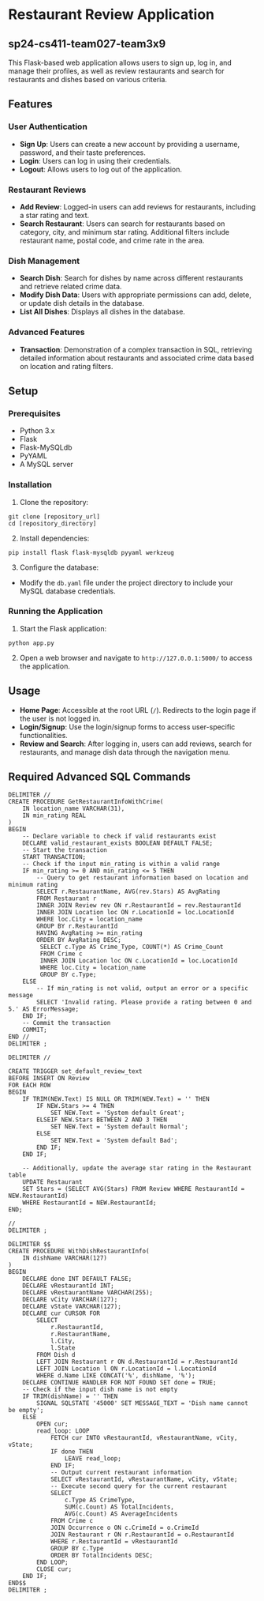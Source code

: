 # Restaurant Review Application

## sp24-cs411-team027-team3x9


This Flask-based web application allows users to sign up, log in, and manage their profiles, as well as review restaurants and search for restaurants and dishes based on various criteria.

## Features

### User Authentication
- **Sign Up**: Users can create a new account by providing a username, password, and their taste preferences.
- **Login**: Users can log in using their credentials.
- **Logout**: Allows users to log out of the application.

### Restaurant Reviews
- **Add Review**: Logged-in users can add reviews for restaurants, including a star rating and text.
- **Search Restaurant**: Users can search for restaurants based on category, city, and minimum star rating. Additional filters include restaurant name, postal code, and crime rate in the area.

### Dish Management
- **Search Dish**: Search for dishes by name across different restaurants and retrieve related crime data.
- **Modify Dish Data**: Users with appropriate permissions can add, delete, or update dish details in the database.
- **List All Dishes**: Displays all dishes in the database.

### Advanced Features
- **Transaction**: Demonstration of a complex transaction in SQL, retrieving detailed information about restaurants and associated crime data based on location and rating filters.

## Setup

### Prerequisites
- Python 3.x
- Flask
- Flask-MySQLdb
- PyYAML
- A MySQL server

### Installation
1. Clone the repository:
```
git clone [repository_url]
cd [repository_directory]
```
2. Install dependencies:
```
pip install flask flask-mysqldb pyyaml werkzeug
```
3. Configure the database:
- Modify the `db.yaml` file under the project directory to include your MySQL database credentials.

### Running the Application
1. Start the Flask application:
```
python app.py
```
2. Open a web browser and navigate to `http://127.0.0.1:5000/` to access the application.

## Usage
- **Home Page**: Accessible at the root URL (`/`). Redirects to the login page if the user is not logged in.
- **Login/Signup**: Use the login/signup forms to access user-specific functionalities.
- **Review and Search**: After logging in, users can add reviews, search for restaurants, and manage dish data through the navigation menu.

## Required Advanced SQL Commands


```
DELIMITER //
CREATE PROCEDURE GetRestaurantInfoWithCrime(
    IN location_name VARCHAR(31),
    IN min_rating REAL
)
BEGIN
    -- Declare variable to check if valid restaurants exist
    DECLARE valid_restaurant_exists BOOLEAN DEFAULT FALSE;
    -- Start the transaction
    START TRANSACTION;
    -- Check if the input min_rating is within a valid range
    IF min_rating >= 0 AND min_rating <= 5 THEN
        -- Query to get restaurant information based on location and minimum rating
        SELECT r.RestaurantName, AVG(rev.Stars) AS AvgRating
        FROM Restaurant r
        INNER JOIN Review rev ON r.RestaurantId = rev.RestaurantId
        INNER JOIN Location loc ON r.LocationId = loc.LocationId
        WHERE loc.City = location_name
        GROUP BY r.RestaurantId
        HAVING AvgRating >= min_rating
        ORDER BY AvgRating DESC;
         SELECT c.Type AS Crime_Type, COUNT(*) AS Crime_Count
         FROM Crime c
         INNER JOIN Location loc ON c.LocationId = loc.LocationId
         WHERE loc.City = location_name
         GROUP BY c.Type;
    ELSE
        -- If min_rating is not valid, output an error or a specific message
        SELECT 'Invalid rating. Please provide a rating between 0 and 5.' AS ErrorMessage;
    END IF;
    -- Commit the transaction
    COMMIT;
END //
DELIMITER ;

```

```
DELIMITER //

CREATE TRIGGER set_default_review_text
BEFORE INSERT ON Review
FOR EACH ROW
BEGIN
    IF TRIM(NEW.Text) IS NULL OR TRIM(NEW.Text) = '' THEN
        IF NEW.Stars >= 4 THEN
            SET NEW.Text = 'System default Great';
        ELSEIF NEW.Stars BETWEEN 2 AND 3 THEN
            SET NEW.Text = 'System default Normal';
        ELSE
            SET NEW.Text = 'System default Bad';
        END IF;
    END IF;

    -- Additionally, update the average star rating in the Restaurant table
    UPDATE Restaurant
    SET Stars = (SELECT AVG(Stars) FROM Review WHERE RestaurantId = NEW.RestaurantId)
    WHERE RestaurantId = NEW.RestaurantId;
END;

//
DELIMITER ;
```

```
DELIMITER $$
CREATE PROCEDURE WithDishRestaurantInfo(
    IN dishName VARCHAR(127)
)
BEGIN
    DECLARE done INT DEFAULT FALSE;
    DECLARE vRestaurantId INT;
    DECLARE vRestaurantName VARCHAR(255);
    DECLARE vCity VARCHAR(127);
    DECLARE vState VARCHAR(127);
    DECLARE cur CURSOR FOR
        SELECT
            r.RestaurantId,
            r.RestaurantName,
            l.City,
            l.State
        FROM Dish d
        LEFT JOIN Restaurant r ON d.RestaurantId = r.RestaurantId
        LEFT JOIN Location l ON r.LocationId = l.LocationId
        WHERE d.Name LIKE CONCAT('%', dishName, '%');
    DECLARE CONTINUE HANDLER FOR NOT FOUND SET done = TRUE;
    -- Check if the input dish name is not empty
    IF TRIM(dishName) = '' THEN
        SIGNAL SQLSTATE '45000' SET MESSAGE_TEXT = 'Dish name cannot be empty';
    ELSE
        OPEN cur;
        read_loop: LOOP
            FETCH cur INTO vRestaurantId, vRestaurantName, vCity, vState;
            IF done THEN
                LEAVE read_loop;
            END IF;
            -- Output current restaurant information
            SELECT vRestaurantId, vRestaurantName, vCity, vState;
            -- Execute second query for the current restaurant
            SELECT
                c.Type AS CrimeType,
                SUM(c.Count) AS TotalIncidents,
                AVG(c.Count) AS AverageIncidents
            FROM Crime c
            JOIN Occurrence o ON c.CrimeId = o.CrimeId
            JOIN Restaurant r ON r.RestaurantId = o.RestaurantId
            WHERE r.RestaurantId = vRestaurantId
            GROUP BY c.Type
            ORDER BY TotalIncidents DESC;
        END LOOP;
        CLOSE cur;
    END IF;
END$$
DELIMITER ;
```
